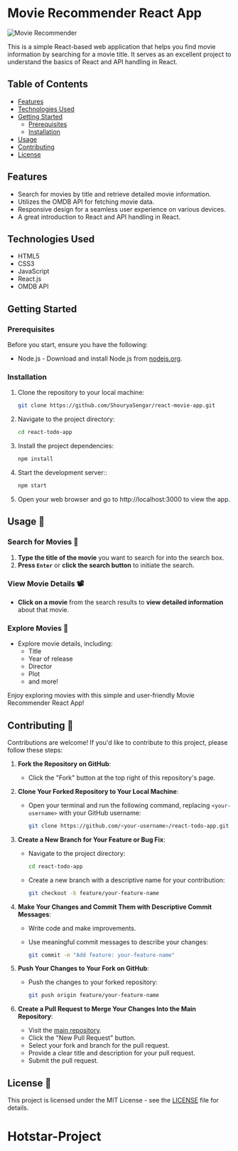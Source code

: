 # Movie Recommender React App

![Movie Recommender](https://raw.githubusercontent.com/ShouryaSengar/react-movie-app/main/MovieAppSS.png)

This is a simple React-based web application that helps you find movie information by searching for a movie title. It serves as an excellent project to understand the basics of React and API handling in React.

## Table of Contents

- [Features](#features)
- [Technologies Used](#technologies-used)
- [Getting Started](#getting-started)
  - [Prerequisites](#prerequisites)
  - [Installation](#installation)
- [Usage](#usage)
- [Contributing](#contributing)
- [License](#license)

## Features

- Search for movies by title and retrieve detailed movie information.
- Utilizes the OMDB API for fetching movie data.
- Responsive design for a seamless user experience on various devices.
- A great introduction to React and API handling in React.

## Technologies Used

- HTML5
- CSS3
- JavaScript
- React.js
- OMDB API

## Getting Started

### Prerequisites

Before you start, ensure you have the following:

- Node.js - Download and install Node.js from [nodejs.org](https://nodejs.org/).

### Installation

1. Clone the repository to your local machine:

   ```bash
   git clone https://github.com/ShouryaSengar/react-movie-app.git

2. Navigate to the project directory:

   ```bash
   cd react-todo-app

3. Install the project dependencies:

   ```bash
   npm install

4. Start the development server::

   ```bash
   npm start

5. Open your web browser and go to http://localhost:3000 to view the app.

## Usage 📝

### Search for Movies 🎥

1. **Type the title of the movie** you want to search for into the search box.
2. **Press `Enter`** or **click the search button** to initiate the search.

### View Movie Details 📽️

- **Click on a movie** from the search results to **view detailed information** about that movie.

### Explore Movies 🍿

- Explore movie details, including:
  - Title
  - Year of release
  - Director
  - Plot
  - and more!

Enjoy exploring movies with this simple and user-friendly Movie Recommender React App!

## Contributing 🤝

Contributions are welcome! If you'd like to contribute to this project, please follow these steps:

1. **Fork the Repository on GitHub**:
   - Click the "Fork" button at the top right of this repository's page.

2. **Clone Your Forked Repository to Your Local Machine**:
   - Open your terminal and run the following command, replacing `<your-username>` with your GitHub username:

     ```bash
     git clone https://github.com/<your-username>/react-todo-app.git
     ```

3. **Create a New Branch for Your Feature or Bug Fix**:
   - Navigate to the project directory:

     ```bash
     cd react-todo-app
     ```
   - Create a new branch with a descriptive name for your contribution:

     ```bash
     git checkout -b feature/your-feature-name
     ```

4. **Make Your Changes and Commit Them with Descriptive Commit Messages**:
   - Write code and make improvements.
   - Use meaningful commit messages to describe your changes:

     ```bash
     git commit -m "Add feature: your-feature-name"
     ```

5. **Push Your Changes to Your Fork on GitHub**:
   - Push the changes to your forked repository:

     ```bash
     git push origin feature/your-feature-name
     ```

6. **Create a Pull Request to Merge Your Changes Into the Main Repository**:
   - Visit the [main repository](https://github.com/ShouryaSengar/react-movie-app).
   - Click the "New Pull Request" button.
   - Select your fork and branch for the pull request.
   - Provide a clear title and description for your pull request.
   - Submit the pull request.


## License 📜

This project is licensed under the MIT License - see the [LICENSE](LICENSE) file for details.
# Hotstar-Project
